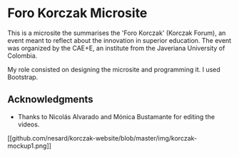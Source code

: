 # Foro Korczak Microsite

This is a microsite the summarises the 'Foro Korczak' (Korczak Forum), an event meant to reflect about the innovation in superior education. The event was organized by the CAE+E, an institute from the Javeriana University of Colombia.

My role consisted on designing the microsite and programming it. I used Bootstrap.

## Acknowledgments

* Thanks to Nicolás Alvarado and Mónica Bustamante for editing the videos.

[[github.com/nesard/korczak-website/blob/master/img/korczak-mockup1.png]]
